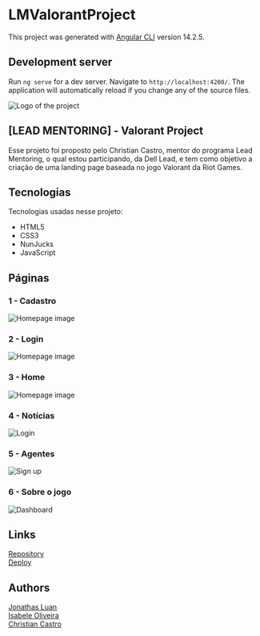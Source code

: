 # LMValorantProject

This project was generated with [Angular CLI](https://github.com/angular/angular-cli) version 14.2.5.

## Development server

Run `ng serve` for a dev server. Navigate to `http://localhost:4200/`. The application will automatically reload if you change any of the source files.

![Logo of the project](public/README/valorantLogo.png)


## [LEAD MENTORING] - Valorant Project
Esse projeto foi proposto pelo Christian Castro, mentor do programa Lead Mentoring, o qual estou participando, da Dell Lead, e tem como objetivo a criação de uma landing page baseada no jogo Valorant da Riot Games.


## Tecnologias 

Tecnologias usadas nesse projeto:

* HTML5
* CSS3
* NunJucks
* JavaScript 

## Páginas  

### 1 - Cadastro

![Homepage image](public/README/cadastro.png)

### 2 - Login

![Homepage image](public/README/login.png)

### 3 - Home

![Homepage image](public/README/home.png)


### 4 - Notícias

![Login](public/README/noticias.png)


### 5 - Agentes

![Sign up](public/README/agentes.png)


### 6 - Sobre o jogo

![Dashboard](public/README/sobre.png)


## Links

  <a href="https://github.com/jonathasltavares/-Lead-Mentoring--Valorant-Project">Repository</a><br>
  <a href="https://valorantprojectleadmentoring.herokuapp.com">Deploy</a>
  

## Authors

  <a href="https://github.com/jonathasltavares">Jonathas Luan</a>  
  <a href="https://github.com/IsabeleOliveira">Isabele Oliveira</a>  
  <a href="https://github.com/CCastro01">Christian Castro</a>  